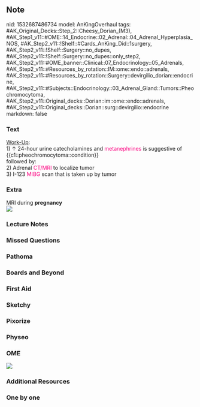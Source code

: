## Note
nid: 1532687486734
model: AnKingOverhaul
tags: #AK_Original_Decks::Step_2::Cheesy_Dorian_(M3), #AK_Step1_v11::#OME::14_Endocrine::02_Adrenal::04_Adrenal_Hyperplasia_NOS, #AK_Step2_v11::!Shelf::#Cards_AnKing_Did::1surgery, #AK_Step2_v11::!Shelf::Surgery::no_dupes, #AK_Step2_v11::!Shelf::Surgery::no_dupes::only_step2, #AK_Step2_v11::#OME_banner::Clinical::07_Endocrinology::05_Adrenals, #AK_Step2_v11::#Resources_by_rotation::IM::ome::endo::adrenals, #AK_Step2_v11::#Resources_by_rotation::Surgery::devirgilio_dorian::endocrine, #AK_Step2_v11::#Subjects::Endocrinology::03_Adrenal_Gland::Tumors::Pheochromocytoma, #AK_Step2_v11::Original_decks::Dorian::im::ome::endo::adrenals, #AK_Step2_v11::Original_decks::Dorian::surg::devirgilio::endocrine
markdown: false

### Text
<div>
  <u>Work-Up</u>:
</div>1) ↑ 24-hour urine catecholamines and <font color=
"#FC0280">metanephrines</font> is suggestive of
{{c1::pheochromocytoma::condition}}
<div>
  followed by:
</div>
<div>
  2) Adrenal <font color="#FC0280">CT/MRI</font> to localize tumor
</div>
<div>
  3) I-123 <font color="#FC0280">MIBG</font> scan that is taken up
  by tumor
</div>

### Extra
<div>
  MRI during <b>pregnancy</b>
</div>
<div><img src="paste-1394021830230017.jpg"></div>

### Lecture Notes


### Missed Questions


### Pathoma


### Boards and Beyond


### First Aid


### Sketchy


### Pixorize


### Physeo


### OME
<div class="ome-widget">
  <a href=
  "https://onlinemeded.org/spa/endocrinology/adrenals/acquire?ref=anki">
  <img src="_OME_AnkiFlashcards_Lesson_2.png"></a>
</div>

### Additional Resources


### One by one

